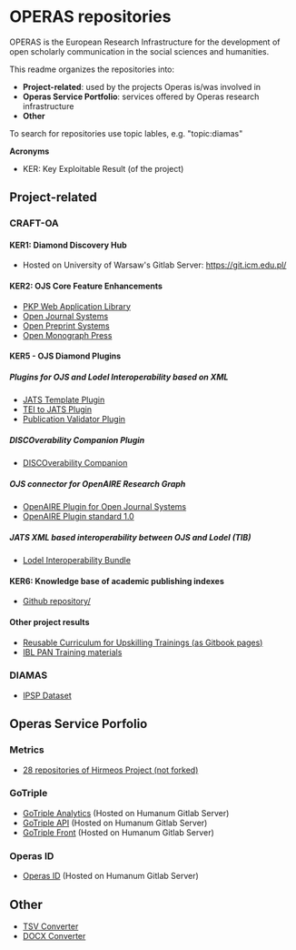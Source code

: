 # OPERAS repositories 

OPERAS is the European Research Infrastructure for the development of open scholarly communication in the social sciences and humanities. 

This readme organizes the repositories into: 

* **Project-related**: used by the projects Operas is/was involved in
* **Operas Service Portfolio**: services offered by Operas research infrastructure
* **Other**

To search for repositories use topic lables, e.g. "topic:diamas"

**Acronyms**
* KER: Key Exploitable Result (of the project)


## Project-related

### CRAFT-OA

#### KER1: Diamond Discovery Hub

+ Hosted on University of Warsaw's Gitlab Server: https://git.icm.edu.pl/

#### KER2: OJS Core Feature Enhancements

+ [PKP Web Application Library](https://github.com/operas-eu/pkp-lib)
+ [Open Journal Systems](htps://github.com/operas-eu/ojs)
+ [Open Preprint Systems](https://github.com/operas-eu/ops)
+ [Open Monograph Press](https://github.com/operas-eu/omp)

#### KER5 - OJS Diamond Plugins

##### Plugins for OJS and Lodel Interoperability based on XML 
+ [JATS Template Plugin](https://github.com/operas-eu/jatsTemplate)
+ [TEI to JATS Plugin](https://github.com/operas-eu/teitojats)
+ [Publication Validator Plugin](https://github.com/operas-eu/PublicationValidator)

##### DISCOverability Companion Plugin  

+ [DISCOverability Companion](https://github.com/operas-eu/pathfinder)

##### OJS connector for OpenAIRE Research Graph 

+ [OpenAIRE Plugin for Open Journal Systems](https://github.com/operas-eu/openAIRE)
+ [OpenAIRE Plugin standard 1.0](https://github.com/munipress/OpenAIREstandard/)

##### JATS XML based interoperability between OJS and Lodel (TIB)

+ [Lodel Interoperability Bundle](https://github.com/operas-eu/lodel-data-interoperability-bundle)

#### KER6: Knowledge base of academic publishing indexes

+ [Github repository/](https://github.com/operas-eu/craft-oa-ScholIndexes-doc/tree/main)


#### Other project results 

+ [Reusable Curriculum for Upskilling Trainings (as Gitbook pages)](https://craft-oa.gitbook.io/d2.2-curriculum-for-upskilling-trainings)
+ [IBL PAN Training materials](https://github.com/operas-eu/IBL_PAN-training-materials)

### DIAMAS 

+ [IPSP Dataset](https://github.com/operas-eu/ipsp-dataset)


## Operas Service Porfolio  

### Metrics  
+ [28 repositories of Hirmeos Project (not forked)](https://github.com/orgs/hirmeos/repositories?type=all)

### GoTriple

+ [GoTriple Analytics](https://gitlab.huma-num.fr/triple/gotriple-analytics) (Hosted on Humanum Gitlab Server)
+ [GoTriple API](https://gitlab.huma-num.fr/triple/gotriple-api) (Hosted on Humanum Gitlab Server)
+ [GoTriple Front](https://gitlab.huma-num.fr/triple/gotriple-front) (Hosted on Humanum Gitlab Server)

### Operas ID 

+ [Operas ID](https://gitlab.huma-num.fr/triple/operasid) (Hosted on Humanum Gitlab Server)



## Other  

+ [TSV Converter](https://github.com/operas-eu/tsvConverter)
+ [DOCX Converter](https://github.com/operas-eu/docxConverter) 

